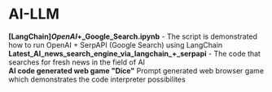 # AI-LLM

**[LangChain]_OpenAI_+_Google_Search.ipynb** - The script is demonstrated how to run OpenAI + SerpAPI (Google Search) using LangChain  
**Latest_AI_news_search_engine_via_langchain_+_serpapi** - The code that searches for fresh news in the field of AI  
**AI code generated web game "Dice"** Prompt generated web browser game which demonstrates the code interpreter possibilites
